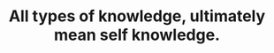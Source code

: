---
title: "All types of knowledge, ultimately mean self knowledge."
cc-type: quote
attribution: "Bruce Lee: The Lost Interview (1971)"
related:
  - Bruce Lee - Wikipedia
tags:
  - Bruce Lee
  - Quote
---